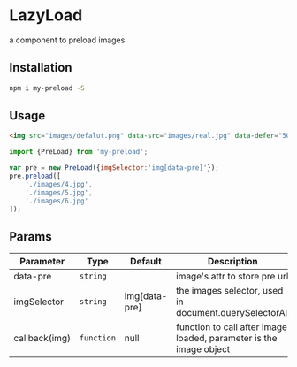# LazyLoad

a component to preload images

## Installation
```bash
npm i my-preload -S
```

## Usage
```html
<img src="images/defalut.png" data-src="images/real.jpg" data-defer="5000"/>
```
```javascript
import {PreLoad} from 'my-preload';

var pre = new PreLoad({imgSelector:'img[data-pre]'});
pre.preload([
    './images/4.jpg',
    './images/5.jpg',
    './images/6.jpg'
]);
```   

## Params

Parameter | Type |Default| Description
--------- | ---- | ------|-----------
data-pre    | `string` |  | image's attr to store pre url 
imgSelector | `string` | img[data-pre] | the images selector, used in document.querySelectorAll
callback(img) | `function` | null | function to call after image loaded, parameter is the image object


